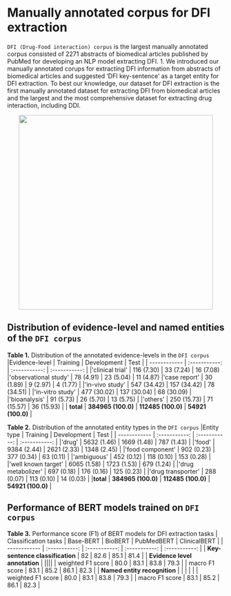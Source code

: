 # Manually annotated corpus for DFI extraction

`DFI (Drug-Food interaction) corpus` is the largest manually annotated corpus consisted of 2271 abstracts of biomedical articles published by PubMed for developing an NLP model extracting DFI. 1.	We introduced our manually annotated corups for extracting DFI information from abstracts of biomedical articles and suggested ‘DFI key-sentence’ as a target entity for DFI extraction. To best our knowledge, our dataset for DFI extraction is the first manually annotated dataset for extracting DFI from biomedical articles and the largest and the most comprehensive dataset for extracting drug interaction, including DDI.

<p align="center"><img src= 'https://user-images.githubusercontent.com/75958220/104395745-c1321780-558c-11eb-9121-2fa7895c56ff.png' width='450' height='450'></p>


## Distribution of evidence-level and named entities of the `DFI corpus`


**Table 1.** Distribution of the annotated evidence-levels in the `DFI corpus`
|Evidence-level  | Training | Development | Test |
| ------------ | :-----------: | :-----------: | :-----------: |
|'clinical trial'       | 116 (7.30) |	33 (7.24)	| 16 (7.08)
|'observational study'       | 78 (4.91)	| 23 (5.04)	| 11 (4.87)
|'case report'       | 30 (1.89)	| 9 (2.97)	| 4 (1.77) |
|'in-vivo study'       | 547 (34.42)	| 157 (34.42)	| 78 (34.51) |
|'in-vitro study'       | 477 (30.02)	| 137 (30.04)	| 68 (30.09) |
|'bioanalysis'       |  91 (5.73)	| 26 (5.70)	| 13 (5.75) |
|'others'       | 250 (15.73)	| 71 (15.57)	| 36 (15.93) |
| **total** | **384965 (100.0)** | **112485 (100.0)** | **54921 (100.0)** |


**Table 2.** Distribution of the annotated entity types in the `DFI corpus`
|Entity type  | Training | Development | Test |
| ------------ | :-----------: | :-----------: | :-----------: |
|'drug'	|	5632 (1.46)	|	1669 (1.48)	|	787 (1.43)	|
|'food'	|	9384 (2.44)	|	2621 (2.33)	|	1348 (2.45)	|
|'food component'	|	902 (0.23)	|	377 (0.34)	|	63 (0.11)	|
|'ambiguous'	|	452 (0.12)	|	118 (0.10)	|	153 (0.28)	|
|'well known target'	|	6065 (1.58)	|	1723 (1.53)	|	679 (1.24)	|
|'drug metabolizer'	|	697 (0.18)	|	176 (0.16)	|	125 (0.23)	|
|'drug transporter'	|	288 (0.07)	|	113 (0.10)	|	14 (0.03)	|
|**total**	|	**384965 (100.0)**	|	**112485 (100.0)**	|	**54921 (100.0)** |



## Performance of BERT models trained on `DFI corpus`
**Table 3.** Performance score (F1) of BERT models for DFI extraction tasks
|	Classification tasks		|	Base-BERT	|	BioBERT	|	PubMedBERT	|	ClinicalBERT	|
| ------------ | :-----------: | :-----------: | :-----------: | :-----------: |
|	**Key-sentence classification**		|	82	|	82.6	|	85.1	|	81.4	|
|	**Evidence level annotation**		|		||||
|	weighted F1 score		|	80.0	|	83.1	|	83.8	|	79.3	|
|	macro F1 score		|	83.1	|	85.2	|	86.1	|	82.3	|
|	**Named entity recognition**		|		|		|		|		|
|	weighted F1 score		|	80.0	|	83.1	|	83.8	|	79.3	|
|	macro F1 score		|	83.1	|	85.2	|	86.1	|	82.3	|
